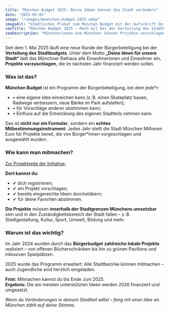 ```yaml
---
title: "München Budget 2025: Deine Ideen können die Stadt verändern"
date: "2025-05-01"
image: "/images/muenchen-budget-2025.webp"
imageAlt: "Städtisches Plakat zum München Budget mit der Aufschrift Deine Ideen für unsere Stadt"
seoTitle: "München Budget 2025 — Mach mit bei der Verteilung des Stadtbudgets"
seoDescription: "Münchnerinnen und Münchner können Projekte vorschlagen und dafür abstimmen: Was verändert werden soll, was finanziert wird – entscheidest du. Bis Ende Juni 2025."
---
```


Seit dem 1. Mai 2025 läuft eine neue Runde der Bürgerbeteiligung bei der **Verteilung des Stadtbudgets**. Unter dem Motto **„Deine Ideen für unsere Stadt“** lädt das Münchner Rathaus alle Einwohnerinnen und Einwohner ein, **Projekte vorzuschlagen**, die im nächsten Jahr finanziert werden sollen.

### Was ist das?

**München Budget** ist ein Programm der Bürgerbeteiligung, bei dem jede*r:

- • eine eigene Idee einreichen kann (z. B. einen Skateplatz bauen, Radwege verbessern, neue Bänke im Park aufstellen);
- • für Vorschläge anderer abstimmen kann;
- • Einfluss auf die Entwicklung des eigenen Stadtteils nehmen kann.

Das ist **nicht nur ein Formular**, sondern ein **echtes Mitbestimmungsinstrument**: Jedes Jahr stellt die Stadt München Millionen Euro für Projekte bereit, die von Bürger*innen vorgeschlagen und ausgewählt wurden.

### Wie kann man mitmachen?

[Zur Projektseite der Initiative:](https://unser.muenchen.de/muenchenbudget2025)

**Dort kannst du:**
- ✔ dich registrieren;
- ✔ ein Projekt vorschlagen;
- ✔ bereits eingereichte Ideen durchstöbern;
- ✔ für deine Favoriten abstimmen.

**Die Projekte** müssen **innerhalb der Stadtgrenzen Münchens umsetzbar** sein und in den Zuständigkeitsbereich der Stadt fallen – z. B. Stadtgestaltung, Kultur, Sport, Umwelt, Bildung und mehr.

### Warum ist das wichtig?

Im Jahr 2024 wurden durch das **Bürgerbudget** **zahlreiche lokale Projekte** realisiert – von offenen Bücherschränken bis hin zu grünen Pavillons und inklusiven Spielplätzen.

2025 wurde das Programm erweitert: Alle Stadtbezirke können mitmachen – auch Jugendliche sind herzlich eingeladen.

**Frist:** Mitmachen kannst du bis Ende Juni 2025.  
**Ergebnis:** Die am meisten unterstützten Ideen werden 2026 finanziert und umgesetzt.

_Wenn du Veränderungen in deinem Stadtteil willst – fang mit einer Idee an. München zählt auf deine Stimme._
